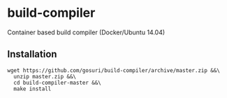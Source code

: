 # build-compiler

Container based build compiler (Docker/Ubuntu 14.04)

## Installation

    wget https://github.com/gosuri/build-compiler/archive/master.zip &&\
      unzip master.zip &&\
      cd build-compiler-master &&\
      make install
